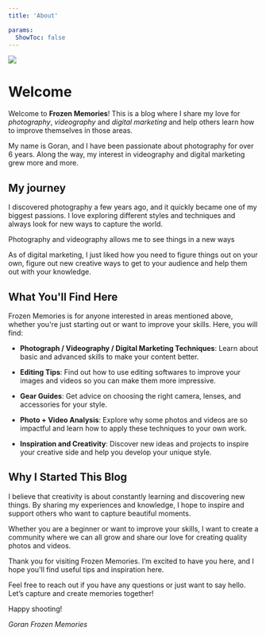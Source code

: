 ```yaml
---
title: 'About'

params:
  ShowToc: false
---
```


![](/about.jpg)

# Welcome

Welcome to **Frozen Memories**! This is a blog where I share my love for *photography*, *videography* and *digital marketing* and help others learn how to improve themselves in those areas. 

My name is Goran, and I have been passionate about photography for over 6 years. Along the way, my interest in videography and digital marketing grew more and more.


## My journey

I discovered photography a few years ago, and it quickly became one of my biggest passions. I love exploring different styles and techniques and always look for new ways to capture the world. 

Photography and videography allows me to see things in a new ways 

As of digital marketing, I just liked how you need to figure things out on your own, figure out new creative ways to get to your audience and help them out with your knowledge. 


## What You'll Find Here

Frozen Memories is for anyone interested in areas mentioned above, whether you're just starting out or want to improve your skills. Here, you will find:

- **Photograph / Videography / Digital Marketing Techniques**: Learn about basic and advanced  skills to make your content better.

- **Editing Tips**: Find out how to use editing softwares to improve your images and videos  so you can make them more impressive.

- **Gear Guides**: Get advice on choosing the right camera, lenses, and accessories for your style.

- **Photo + Video Analysis**: Explore why some photos and videos are so impactful and learn how to apply these techniques to your own work.

- **Inspiration and Creativity**: Discover new ideas and projects to inspire your creative side and help you develop your unique style.

## Why I Started This Blog

I believe that creativity is about constantly learning and discovering new things. By sharing my experiences and knowledge, I hope to inspire and support others who want to capture beautiful moments. 

Whether you are a beginner or want to improve your skills, I want to create a community where we can all grow and share our love for creating quality photos and videos.

Thank you for visiting Frozen Memories. I’m excited to have you here, and I hope you'll find useful tips and inspiration here. 

Feel free to reach out if you have any questions or just want to say hello. Let’s capture and create memories together!

Happy shooting!

*Goran*
*Frozen Memories*